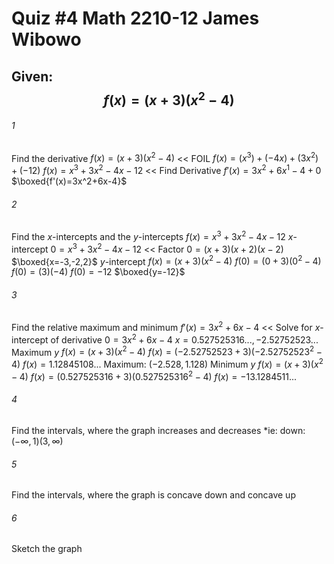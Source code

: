 # Quiz #4     Math 2210-12     James Wibowo

## Given: $$f(x)=(x+3)(x^2-4)$$

###### 1
Find the derivative
$f(x)=(x+3)(x^2-4)$ << FOIL
$f(x)=(x^3)+(-4x)+(3x^2)+(-12)$
$f(x)=x^3+3x^2-4x-12$ << Find Derivative
$f'(x)=3x^2+6x^1-4+0$
$\boxed{f'(x)=3x^2+6x-4}$
###### 2
Find the $x$-intercepts and the $y$-intercepts
$f(x)=x^3+3x^2-4x-12$
	$x$-intercept
$0=x^3+3x^2-4x-12$ << Factor
$0=(x+3)(x+2)(x-2)$
$\boxed{x=-3,-2,2}$
	$y$-intercept
$f(x)=(x+3)(x^2-4)$
$f(0)=(0+3)(0^2-4)$
$f(0)=(3)(-4)$
$f(0)=-12$
$\boxed{y=-12}$

###### 3
Find the relative maximum and minimum
$f'(x)=3x^2+6x-4$ << Solve for $x$-intercept of derivative
$0=3x^2+6x-4$
$x=0.527525316...,-2.52752523...$
	Maximum $y$
$f(x)=(x+3)(x^2-4)$
$f(x)=(-2.52752523+3)(-2.52752523^2-4)$
$f(x)=1.12845108...$
$\textrm{Maximum: }(-2.528,1.128)$
	Minimum $y$
$f(x)=(x+3)(x^2-4)$
$f(x)=(0.527525316+3)(0.527525316^2-4)$
$f(x)=-13.1284511...$


###### 4
Find the intervals, where the graph increases and decreases
*ie: down:$(-\infty,1)(3,\infty)$

###### 5
Find the intervals, where the graph is concave down and concave up


###### 6
Sketch the graph
